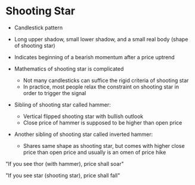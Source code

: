 # Shooting Star

* Candlestick pattern

* Long upper shadow, small lower shadow, and a small real body (shape of shooting star)

* Indicates beginning of a bearish momentum after a price uptrend

* Mathematics of shooting star is complicated
    - Not many candlesticks can suffice the rigid criteria of shooting star
    - In practice, most people relax the constraint on shooting star in order to trigger the signal

* Sibling of shooting star called hammer:
    - Vertical flipped shooting star with bullish outlook
    - Close price of hammer is supposed to be higher than open price
* Another sibling of shooting star called inverted hammer:
    - Shares same shape as shooting star, but comes with higher close price than open price and usually is an omen of price hike

"If you see thor (with hammer), price shall soar"

"If you see star (shooting star), price shall fall"